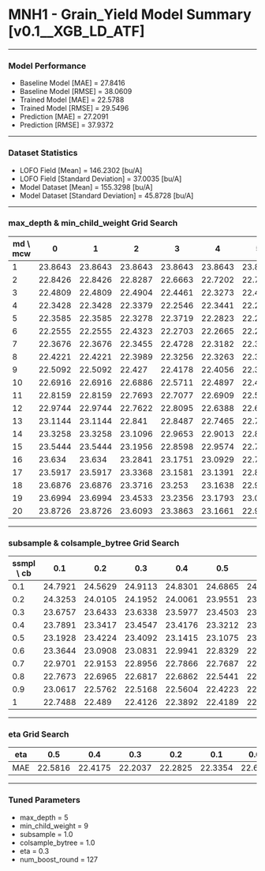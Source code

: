 # MNH1 - Grain_Yield Model Summary [v0.1__XGB_LD_ATF]

***

### Model Performance

- Baseline Model [MAE] = 27.8416
- Baseline Model [RMSE] = 38.0609
- Trained Model [MAE] = 22.5788
- Trained Model [RMSE] = 29.5496
- Prediction [MAE] = 27.2091
- Prediction [RMSE] = 37.9372
***

### Dataset Statistics

- LOFO Field [Mean] = 146.2302 [bu/A]
- LOFO Field [Standard Deviation] = 37.0035 [bu/A]
- Model Dataset [Mean] = 155.3298 [bu/A]
- Model Dataset [Standard Deviation] = 45.8728 [bu/A]
***

### max_depth & min_child_weight Grid Search

|   md \ mcw |       0 |       1 |       2 |       3 |       4 |       5 |       6 |       7 |       8 |       9 |      10 |      11 |      12 |      13 |      14 |      15 |      16 |      17 |      18 |      19 |      20 |
|------------|---------|---------|---------|---------|---------|---------|---------|---------|---------|---------|---------|---------|---------|---------|---------|---------|---------|---------|---------|---------|---------|
|          1 | 23.8643 | 23.8643 | 23.8643 | 23.8643 | 23.8643 | 23.8643 | 23.8643 | 23.8643 | 23.8628 | 23.8633 | 23.8751 | 23.8732 | 23.8617 | 23.8615 | 23.927  | 23.8651 | 23.8664 | 23.8488 | 23.8505 | 23.8605 | 23.8698 |
|          2 | 22.8426 | 22.8426 | 22.8287 | 22.6663 | 22.7202 | 22.7578 | 22.7903 | 22.9036 | 22.7664 | 22.8058 | 22.8392 | 22.839  | 22.7295 | 22.9577 | 22.7675 | 22.8412 | 22.8084 | 22.8104 | 23.0254 | 22.9279 | 22.8688 |
|          3 | 22.4809 | 22.4809 | 22.4904 | 22.4461 | 22.3273 | 22.4481 | 22.4017 | 22.4744 | 22.4903 | 22.5384 | 22.6154 | 22.5139 | 22.5276 | 22.5166 | 22.5002 | 22.4661 | 22.5239 | 22.4894 | 22.5511 | 22.5171 | 22.5367 |
|          4 | 22.3428 | 22.3428 | 22.3379 | 22.2546 | 22.3441 | 22.21   | 22.3363 | 22.3537 | 22.3318 | 22.3559 | 22.3849 | 22.3136 | 22.3032 | 22.3667 | 22.4301 | 22.3315 | 22.3737 | 22.3562 | 22.3011 | 22.4775 | 22.3715 |
|          5 | 22.3585 | 22.3585 | 22.3278 | 22.3719 | 22.2823 | 22.2946 | 22.2288 | 22.2689 | 22.273  | 22.2037 | 22.2605 | 22.3602 | 22.3621 | 22.4404 | 22.3015 | 22.3908 | 22.319  | 22.2985 | 22.3146 | 22.3793 | 22.3649 |
|          6 | 22.2555 | 22.2555 | 22.4323 | 22.2703 | 22.2665 | 22.2526 | 22.3937 | 22.2424 | 22.4218 | 22.4052 | 22.3998 | 22.3606 | 22.3412 | 22.384  | 22.3353 | 22.3844 | 22.417  | 22.3985 | 22.2891 | 22.3549 | 22.311  |
|          7 | 22.3676 | 22.3676 | 22.3455 | 22.4728 | 22.3182 | 22.3613 | 22.4175 | 22.2807 | 22.3175 | 22.3076 | 22.3777 | 22.4344 | 22.2965 | 22.3796 | 22.4005 | 22.444  | 22.3866 | 22.428  | 22.3804 | 22.3319 | 22.4127 |
|          8 | 22.4221 | 22.4221 | 22.3989 | 22.3256 | 22.3263 | 22.3559 | 22.2755 | 22.3599 | 22.3882 | 22.4054 | 22.371  | 22.3938 | 22.3583 | 22.3307 | 22.2825 | 22.327  | 22.4202 | 22.4741 | 22.4159 | 22.4487 | 22.4015 |
|          9 | 22.5092 | 22.5092 | 22.427  | 22.4178 | 22.4056 | 22.3022 | 22.3047 | 22.4425 | 22.3816 | 22.4578 | 22.4013 | 22.4466 | 22.3542 | 22.4333 | 22.4661 | 22.4877 | 22.2941 | 22.4869 | 22.425  | 22.4306 | 22.3407 |
|         10 | 22.6916 | 22.6916 | 22.6886 | 22.5711 | 22.4897 | 22.4418 | 22.4675 | 22.4897 | 22.5513 | 22.4273 | 22.4442 | 22.4538 | 22.4193 | 22.4217 | 22.4116 | 22.3303 | 22.3003 | 22.4197 | 22.4946 | 22.4383 | 22.469  |
|         11 | 22.8159 | 22.8159 | 22.7693 | 22.7077 | 22.6909 | 22.545  | 22.5052 | 22.5405 | 22.5031 | 22.4437 | 22.412  | 22.4033 | 22.4457 | 22.4558 | 22.3792 | 22.4508 | 22.4673 | 22.5252 | 22.5094 | 22.486  | 22.5201 |
|         12 | 22.9744 | 22.9744 | 22.7622 | 22.8095 | 22.6388 | 22.6155 | 22.4847 | 22.5531 | 22.4422 | 22.5316 | 22.5319 | 22.5111 | 22.4755 | 22.4815 | 22.4177 | 22.4872 | 22.4516 | 22.4942 | 22.4587 | 22.4826 | 22.5651 |
|         13 | 23.1144 | 23.1144 | 22.841  | 22.8487 | 22.7465 | 22.7408 | 22.5457 | 22.5488 | 22.6287 | 22.4214 | 22.5608 | 22.4856 | 22.6051 | 22.4848 | 22.4494 | 22.497  | 22.543  | 22.5163 | 22.4669 | 22.4878 | 22.4542 |
|         14 | 23.3258 | 23.3258 | 23.1096 | 22.9653 | 22.9013 | 22.8171 | 22.7018 | 22.6375 | 22.5402 | 22.6392 | 22.6345 | 22.5868 | 22.6726 | 22.4342 | 22.4023 | 22.4849 | 22.5435 | 22.4513 | 22.5017 | 22.4927 | 22.4945 |
|         15 | 23.5444 | 23.5444 | 23.1956 | 22.8598 | 22.9574 | 22.7912 | 22.7532 | 22.6076 | 22.6522 | 22.6355 | 22.594  | 22.5767 | 22.6892 | 22.4748 | 22.5012 | 22.4747 | 22.5864 | 22.5494 | 22.511  | 22.4668 | 22.4294 |
|         16 | 23.634  | 23.634  | 23.2841 | 23.1751 | 23.0929 | 22.7738 | 22.7681 | 22.7413 | 22.6475 | 22.6379 | 22.6456 | 22.593  | 22.6065 | 22.5029 | 22.5029 | 22.5169 | 22.5556 | 22.5552 | 22.5513 | 22.5363 | 22.3576 |
|         17 | 23.5917 | 23.5917 | 23.3368 | 23.1581 | 23.1391 | 22.8744 | 22.7973 | 22.7465 | 22.6418 | 22.7019 | 22.6352 | 22.5544 | 22.6033 | 22.4883 | 22.5209 | 22.5016 | 22.5509 | 22.5148 | 22.4966 | 22.5104 | 22.502  |
|         18 | 23.6876 | 23.6876 | 23.3716 | 23.253  | 23.1638 | 22.9016 | 22.9653 | 22.737  | 22.7175 | 22.6895 | 22.6436 | 22.5899 | 22.6307 | 22.5886 | 22.4444 | 22.5665 | 22.5176 | 22.4657 | 22.5004 | 22.5288 | 22.3858 |
|         19 | 23.6994 | 23.6994 | 23.4533 | 23.2356 | 23.1793 | 23.0032 | 22.855  | 22.8234 | 22.7226 | 22.7049 | 22.6815 | 22.58   | 22.6862 | 22.539  | 22.5548 | 22.5385 | 22.6037 | 22.5512 | 22.5849 | 22.5479 | 22.415  |
|         20 | 23.8726 | 23.8726 | 23.6093 | 23.3863 | 23.1661 | 22.9432 | 22.9399 | 22.7724 | 22.6775 | 22.7507 | 22.6527 | 22.6364 | 22.5857 | 22.4927 | 22.5634 | 22.5591 | 22.6394 | 22.5383 | 22.4928 | 22.5305 | 22.497  |

***

### subsample & colsample_bytree Grid Search

|   ssmpl \ cb |     0.1 |     0.2 |     0.3 |     0.4 |     0.5 |     0.6 |     0.7 |     0.8 |     0.9 |     1.0 |
|--------------|---------|---------|---------|---------|---------|---------|---------|---------|---------|---------|
|          0.1 | 24.7921 | 24.5629 | 24.9113 | 24.8301 | 24.6865 | 24.5212 | 24.5392 | 24.3782 | 24.4065 | 24.6261 |
|          0.2 | 24.3253 | 24.0105 | 24.1952 | 24.0061 | 23.9551 | 23.9736 | 24.0178 | 23.9043 | 23.9574 | 23.7973 |
|          0.3 | 23.6757 | 23.6433 | 23.6338 | 23.5977 | 23.4503 | 23.4717 | 23.4208 | 23.4608 | 23.3751 | 23.5096 |
|          0.4 | 23.7891 | 23.3417 | 23.4547 | 23.4176 | 23.3212 | 23.3868 | 23.357  | 23.167  | 23.2674 | 23.1718 |
|          0.5 | 23.1928 | 23.4224 | 23.4092 | 23.1415 | 23.1075 | 23.1448 | 23.194  | 23.0628 | 23.1007 | 22.9958 |
|          0.6 | 23.3644 | 23.0908 | 23.0831 | 22.9941 | 22.8329 | 22.8331 | 22.9449 | 22.9389 | 22.7835 | 22.8701 |
|          0.7 | 22.9701 | 22.9153 | 22.8956 | 22.7866 | 22.7687 | 22.6043 | 22.6159 | 22.6687 | 22.9024 | 22.6031 |
|          0.8 | 22.7673 | 22.6965 | 22.6817 | 22.6862 | 22.5441 | 22.4786 | 22.4958 | 22.4679 | 22.513  | 22.5591 |
|          0.9 | 23.0617 | 22.5762 | 22.5168 | 22.5604 | 22.4223 | 22.4538 | 22.3505 | 22.5748 | 22.3668 | 22.3331 |
|          1   | 22.7488 | 22.489  | 22.4126 | 22.3892 | 22.4189 | 22.3645 | 22.3514 | 22.3287 | 22.2466 | 22.2037 |

***

### eta Grid Search

| eta   |     0.5 |     0.4 |     0.3 |     0.2 |     0.1 |    0.01 |   0.001 |
|-------|---------|---------|---------|---------|---------|---------|---------|
| MAE   | 22.5816 | 22.4175 | 22.2037 | 22.2825 | 22.3354 | 22.6762 | 59.0612 |

***

### Tuned Parameters

- max_depth = 5
- min_child_weight = 9
- subsample = 1.0
- colsample_bytree = 1.0
- eta = 0.3
- num_boost_round = 127
